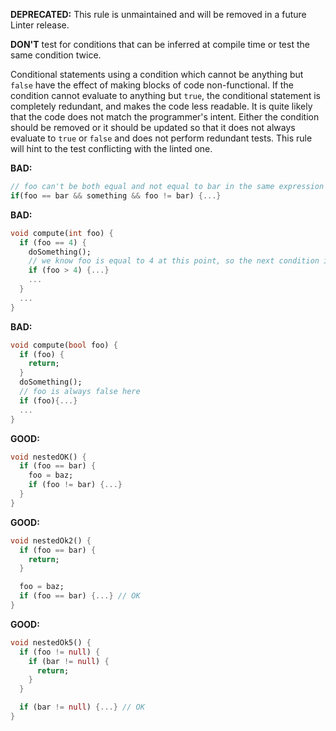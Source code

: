 **DEPRECATED:** This rule is unmaintained and will be removed in a future Linter
release.

**DON'T** test for conditions that can be inferred at compile time or test the
same condition twice.

Conditional statements using a condition which cannot be anything but `false`
have the effect of making blocks of code non-functional.  If the condition
cannot evaluate to anything but `true`, the conditional statement is completely
redundant, and makes the code less readable.
It is quite likely that the code does not match the programmer's intent.
Either the condition should be removed or it should be updated so that it does
not always evaluate to `true` or `false` and does not perform redundant tests.
This rule will hint to the test conflicting with the linted one.

**BAD:**
```dart
// foo can't be both equal and not equal to bar in the same expression
if(foo == bar && something && foo != bar) {...}
```

**BAD:**
```dart
void compute(int foo) {
  if (foo == 4) {
    doSomething();
    // we know foo is equal to 4 at this point, so the next condition is always false
    if (foo > 4) {...}
    ...
  }
  ...
}
```

**BAD:**
```dart
void compute(bool foo) {
  if (foo) {
    return;
  }
  doSomething();
  // foo is always false here
  if (foo){...}
  ...
}
```

**GOOD:**
```dart
void nestedOK() {
  if (foo == bar) {
    foo = baz;
    if (foo != bar) {...}
  }
}
```

**GOOD:**
```dart
void nestedOk2() {
  if (foo == bar) {
    return;
  }

  foo = baz;
  if (foo == bar) {...} // OK
}
```

**GOOD:**
```dart
void nestedOk5() {
  if (foo != null) {
    if (bar != null) {
      return;
    }
  }

  if (bar != null) {...} // OK
}
```


